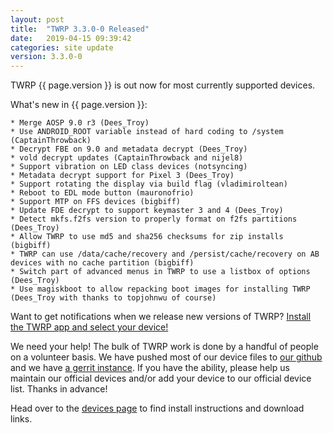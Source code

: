 ```yaml
---
layout: post
title:  "TWRP 3.3.0-0 Released"
date:   2019-04-15 09:39:42
categories: site update
version: 3.3.0-0
---
```


TWRP {{ page.version }} is out now for most currently supported devices.

What's new in {{ page.version }}:

	* Merge AOSP 9.0 r3 (Dees_Troy)
	* Use ANDROID_ROOT variable instead of hard coding to /system (CaptainThrowback)
	* Decrypt FBE on 9.0 and metadata decrypt (Dees_Troy)
	* vold decrypt updates (CaptainThrowback and nijel8)
	* Support vibration on LED class devices (notsyncing)
	* Metadata decrypt support for Pixel 3 (Dees_Troy)
	* Support rotating the display via build flag (vladimiroltean)
	* Reboot to EDL mode button (mauronofrio)
	* Support MTP on FFS devices (bigbiff)
	* Update FDE decrypt to support keymaster 3 and 4 (Dees_Troy)
	* Detect mkfs.f2fs version to properly format on f2fs partitions (Dees_Troy)
	* Allow TWRP to use md5 and sha256 checksums for zip installs (bigbiff)
	* TWRP can use /data/cache/recovery and /persist/cache/recovery on AB devices with no cache partition (bigbiff)
	* Switch part of advanced menus in TWRP to use a listbox of options (Dees_Troy)
	* Use magiskboot to allow repacking boot images for installing TWRP (Dees_Troy with thanks to topjohnwu of course)

Want to get notifications when we release new versions of TWRP? [Install the TWRP app and select your device!](https://twrp.me/app)

We need your help! The bulk of TWRP work is done by a handful of people on a volunteer basis. We have pushed most of our device files to [our github](http://github.com/TeamWin/) and we have [a gerrit instance](http://gerrit.twrp.me). If you have the ability, please help us maintain our official devices and/or add your device to our official device list. Thanks in advance!

Head over to the [devices page](http://twrp.me/Devices) to find install instructions and download links.
